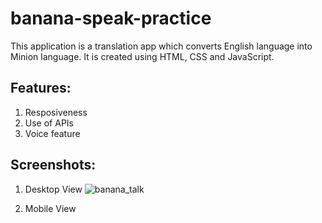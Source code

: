 # banana-speak-practice

This application is a translation app which converts English language into Minion language. It is created using HTML, CSS and JavaScript.

## Features:

1. Resposiveness
2. Use of APIs
3. Voice feature

## Screenshots:

1. Desktop View
![banana_talk](https://user-images.githubusercontent.com/71252906/127197605-d8ac8058-3a55-4655-bdb0-c3534b6daf6d.jpg)

2. Mobile View 


